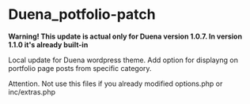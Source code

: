 Duena_potfolio-patch
====================

**Warning! This update is actual only for Duena version 1.0.7. In version 1.1.0 it's already built-in**

Local update for Duena wordpress theme. Add option for displayng on portfolio page posts from specific category.

Attention. Not use this files if you already modified options.php or inc/extras.php
